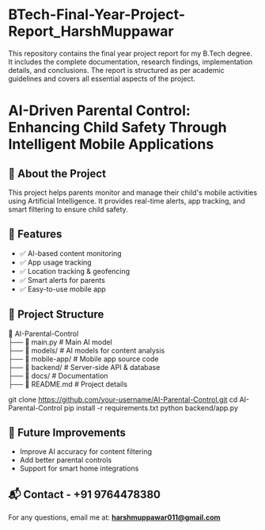 # BTech-Final-Year-Project-Report_HarshMuppawar
This repository contains the final year project report for my B.Tech degree. It includes the complete documentation, research findings, implementation details, and conclusions. The report is structured as per academic guidelines and covers all essential aspects of the project.

# AI-Driven Parental Control: Enhancing Child Safety Through Intelligent Mobile Applications

## 📖 About the Project
This project helps parents monitor and manage their child's mobile activities using Artificial Intelligence. It provides real-time alerts, app tracking, and smart filtering to ensure child safety.

## 🚀 Features
- ✅ AI-based content monitoring  
- ✅ App usage tracking  
- ✅ Location tracking & geofencing  
- ✅ Smart alerts for parents  
- ✅ Easy-to-use mobile app  

## 📂 Project Structure
📁 AI-Parental-Control  
 ├── 📄 main.py               # Main AI model  
 ├── 📁 models/               # AI models for content analysis  
 ├── 📁 mobile-app/           # Mobile app source code  
 ├── 📁 backend/              # Server-side API & database  
 ├── 📁 docs/                 # Documentation  
 ├── 📄 README.md             # Project details  


git clone https://github.com/your-username/AI-Parental-Control.git
cd AI-Parental-Control
pip install -r requirements.txt
python backend/app.py

## 🔮 Future Improvements
- Improve AI accuracy for content filtering  
- Add better parental controls  
- Support for smart home integrations  

## 📬 Contact - +91 9764478380
For any questions, email me at: **harshmuppawar011@gmail.com**

